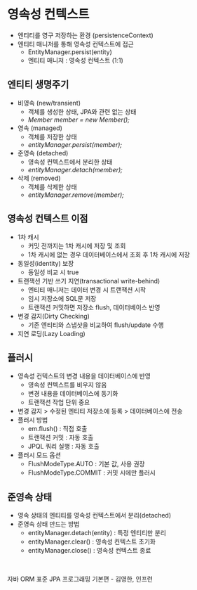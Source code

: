 # 영속성 컨텍스트
- 엔티티를 영구 저장하는 환경 (persistenceContext)
- 엔티티 매니저를 통해 영속성 컨텍스트에 접근
  - EntityManager.persist(entity)
  - 엔티티 매니저 : 영속성 컨텍스트 (1:1)

## 엔티티 생명주기
- 비영속 (new/transient)
  - 객체를 생성한 상태, JPA와 관련 없는 상태
  - _Member member = new Member();_
- 영속 (managed)
  - 객체를 저장한 상태
  - _entityManager.persist(member);_
- 준영속 (detached)
  - 영속성 컨텍스트에서 분리한 상태
  - _entityManager.detach(member);_
- 삭제 (removed)
  - 객체를 삭제한 상태
  - _entityManager.remove(member);_
  
## 영속성 컨텍스트 이점
- 1차 캐시
  - 커밋 전까지는 1차 캐시에 저장 및 조회
  - 1차 캐시에 없는 경우 데이터베이스에서 조회 후 1차 캐시에 저장
- 동일성(identity) 보장
  - 동일성 비교 시 true
- 트랜잭션 기반 쓰기 지연(transactional write-behind)
  - 엔티티 매니저는 데이터 변경 시 트랜잭션 시작
  - 임시 저장소에 SQL문 저장
  - 트랜잭션 커밋하면 저장소 flush, 데이터베이스 반영
- 변경 감지(Dirty Checking)
  - 기존 엔티티와 스냅샷을 비교하여 flush/update 수행 
- 지연 로딩(Lazy Loading)

## 플러시
- 영속성 컨텍스트의 변경 내용을 데이터베이스에 반영
  - 영속성 컨텍스트를 비우지 않음
  - 변경 내용을 데이터베이스에 동기화
  - 트랜잭션 작업 단위 중요
- 변경 감지 > 수정된 엔티티 저장소에 등록 > 데이터베이스에 전송
- 플러시 방법
  - em.flush() : 직접 호출
  - 트랜잭션 커밋 : 자동 호출
  - JPQL 쿼리 실행 : 자동 호출
- 플러시 모드 옵션
  - FlushModeType.AUTO : 기본 값, 사용 권장
  - FlushModeType.COMMIT : 커밋 시에만 플러시

## 준영속 상태
- 영속 상태의 엔티티를 영속성 컨텍스트에서 분리(detached)
- 준영속 상태 만드는 방법
  - entityManager.detach(entity) : 특정 엔티티만 분리
  - entityManager.clear() : 영속성 컨텍스트 초기화
  - entityManager.close() : 영속성 컨텍스트 종료
<br>

>
자바 ORM 표준 JPA 프로그래밍 기본편 - 김영한, 인프런


